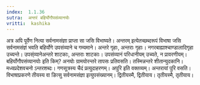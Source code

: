 ```yaml
---
index:  1.1.36
sutra:  अन्तरं बहिर्योगौपसंव्यानयोः
vritti:  kashika 
---
```


अत्र अपि पूर्वेण नित्या सर्वनामसंज्ञा प्राप्ता सा जसि विभाष्यते। अन्तरम् इत्येतच्छब्दरूपं विभाषा जसि सर्वनामसंज्ञं भवति बहिर्योगे उपसंव्याने च गम्यमाने। अन्तरे गृहाः, अन्तराः गृहाः। नगरबाह्याश्चाण्डालादिगृहा उच्यन्ते। उपस्ंव्यानेअन्तरे शाटकाः, अन्तराः शाटकाः। उपसंव्यानं परिधानीयम् उच्यते, न प्रावरणीयम्। बहिर्योगौपसंव्यानयोः इति किम्? अनयोः ग्रामयोरन्तरे तापसः प्रतिवसति। तस्मिन्नन्तरे शीतान्युदकानि। मध्यप्रदेशवचनो ऽन्तरशब्दः। गणसूत्रस्य चैदं प्रत्युदाहरणम्। अपुरि इति वक्तव्यम्। अन्तरायां पुरि वसति। विभाषाप्रकरणे तीयस्य वा ङित्सु सर्वनामसंज्ञा इत्युपसंख्यानम्। द्वितीयस्मै, द्वितीयाय। तृतीयस्मै, तृतीयाय।

